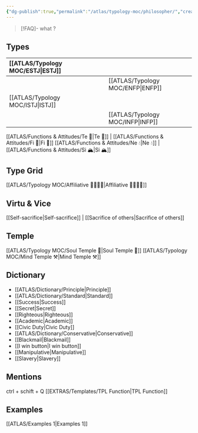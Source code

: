 ```yaml
---
{"dg-publish":true,"permalink":"/atlas/typology-moc/philosopher/","created":"2023-01-04T21:55:30.184+01:00","updated":"2023-04-06T21:11:02.560+02:00"}
---
```



> [!FAQ]-
> what ?

## Types 

| [[ATLAS/Typology MOC/ESTJ\|ESTJ]]&nbsp; |   |       |  |
|:---------------|:-----------|:---------------|:---------------|
|     |  |  | [[ATLAS/Typology MOC/ENFP\|ENFP]]       |
| [[ATLAS/Typology MOC/ISTJ\|ISTJ]]       |  |      |      |
| |  |    | [[ATLAS/Typology MOC/INFP\|INFP]]       |  

[[ATLAS/Functions & Attitudes/Te 🏹\|Te 🏹]] | [[ATLAS/Functions & Attitudes/Fi 🔱\|Fi 🔱]]
[[ATLAS/Functions & Attitudes/Ne 💧\|Ne 💧]] | [[ATLAS/Functions & Attitudes/Si 🏔️\|Si 🏔️]]

## Type Grid 
[[ATLAS/Typology MOC/Affiliative 👨‍👩‍👧‍👦\|Affiliative 👨‍👩‍👧‍👦]] 

## Virtu & Vice
[[Self-sacrifice\|Self-sacrifice]] | [[Sacrifice of others\|Sacrifice of others]]

## Temple 
[[ATLAS/Typology MOC/Soul Temple 👥\|Soul Temple 👥]]
[[ATLAS/Typology MOC/Mind Temple ⚒️\|Mind Temple ⚒️]]

## Dictionary
- [[ATLAS/Dictionary/Principle\|Principle]]
- [[ATLAS/Dictionary/Standard\|Standard]]
- [[Success\|Success]]
- [[Secret\|Secret]]
- [[Righteous\|Righteous]]
- [[Academic\|Academic]]
- [[Civic Duty\|Civic Duty]]
- [[ATLAS/Dictionary/Conservative\|Conservative]] 
- [[Blackmail\|Blackmail]]
- [[I win button\|I win button]]
- [[Manipulative\|Manipulative]]
- [[Slavery\|Slavery]] 

## Mentions 
ctrl + schift + Q
[[EXTRAS/Templates/TPL Function\|TPL Function]]

## Examples 
[[ATLAS/Examples 1\|Examples 1]] 

<script src="https://utteranc.es/client.js"
        repo="Heart4sides/Comment_Section"
        issue-term="pathname"
        theme="gruvbox-dark"
        crossorigin="anonymous"
        async>
</script>


